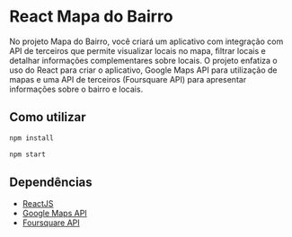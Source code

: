 # React Mapa do Bairro

No projeto Mapa do Bairro, você criará um aplicativo com integração com API de terceiros que permite visualizar locais no mapa, filtrar locais e detalhar informações complementares sobre locais. O projeto enfatiza o uso do React para criar o aplicativo, Google Maps API para utilização de mapas e uma API de terceiros (Foursquare API) para apresentar informações sobre o bairro e locais.

## Como utilizar

```js
npm install
```
```js
npm start
```

## Dependências

- [ReactJS](https://pt-br.reactjs.org/)
- [Google Maps API](https://developers.google.com/maps/documentation/?hl=pt-br)
- [Foursquare API](https://developer.foursquare.com/)
